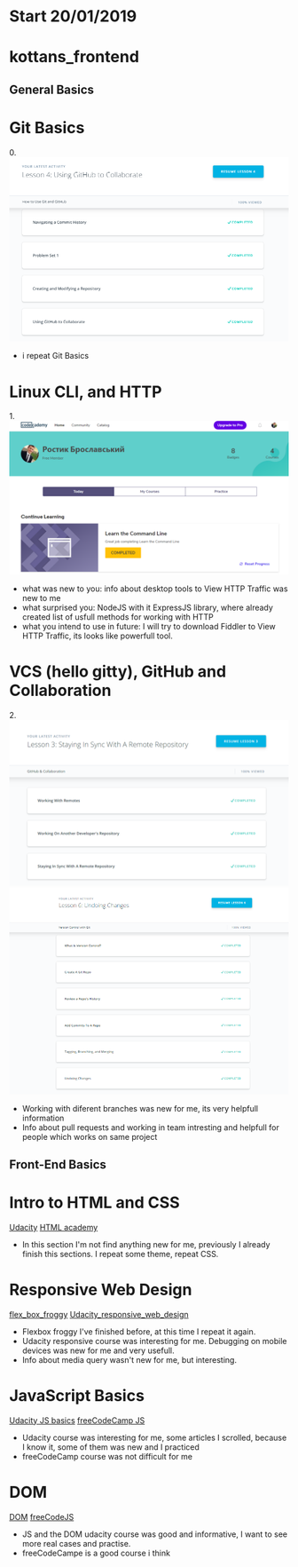 Start 20/01/2019
=================

# kottans_frontend

## General Basics

# Git Basics
0.![Git Basics](General_Basics/Git_Basics/Git_Basics.png)
- i repeat Git Basics

# Linux CLI, and HTTP
1.![Linux CLI and Networking](General_Basics/Linux_ClI_and_Networking/Linux_CLI_and_Networking.png)
- what was new to you: 
info about desktop tools to View HTTP Traffic was new to me
- what surprised you:
NodeJS with it ExpressJS library, where already created list of usfull methods for working with HTTP
- what you intend to use in future:
I will try to download Fiddler to View HTTP Traffic, its looks like powerfull tool.

# VCS (hello gitty), GitHub and Collaboration
2.![VCS (hello gitty), GitHub and Collaboration](General_Basics/GitHub_and_Collaboration/Git_and_Collaboration.png)
  ![VCS (hello gitty), GitHub and Collaboration](General_Basics/GitHub_and_Collaboration/What_is_Version_Control.png)
- Working with diferent branches was new for me, its very helpfull information
- Info about pull requests and working in team intresting and helpfull for people which works on same project


## Front-End Basics

# Intro to HTML and CSS
[Udacity](Front_End_Basics/Intro_to_HTML_and_CSS/Intro_to_HTML_and_CSS.png)
[HTML academy](Front_End_Basics/Intro_to_HTML_and_CSS/Intro_to_HTML_and_CSS_2.png)
- In this section I'm not find anything new for me, previously I already finish this sections. I repeat some theme, repeat CSS.

# Responsive Web Design
[flex_box_froggy](Front_End_Basics/Responsive_Web_Design/Responsive_Web_Design.png)
[Udacity_responsive_web_design](Front_End_Basics/Responsive_Web_Design/Responsive_Web_Design_Udacity.png)
- Flexbox froggy I've finished before, at this time I repeat it again.
- Udacity responsive course was interesting for me. Debugging on mobile devices was new for me and very usefull.
- Info about media query wasn't new for me, but interesting.

# JavaScript Basics
[Udacity JS basics](Front_End_Basics/JavaScript_Basics/JavaScript_Basics_Udacity.png)
[freeCodeCamp JS](Front_End_Basics/JavaScript_Basics/JS_Basics_freecodecamp.png)
- Udacity course was interesting for me, some articles I scrolled, because I know it, some of them was new and I practiced
- freeCodeCamp course was not difficult for me 

# DOM
[DOM](Front_End_Basics/DOM/DOM_Udacity.png)
[freeCodeJS](Front_End_Basics/DOM/JS_freecode_camp.png)
- JS and the DOM udacity course was good and informative, I want to see more real cases and practise.
- freeCodeCampe is a good course i think

